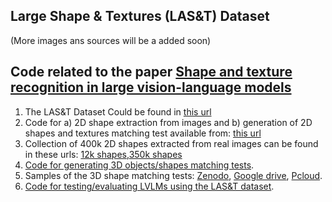 
## Large Shape & Textures (LAS&T) Dataset 

(More images ans sources will be a added soon)

## Code related to the paper [Shape and texture recognition in large vision-language models](https://arxiv.org/pdf/2503.23062)

1) The LAS&T Dataset Could  be found in  [this url](https://icedrive.net/s/CPvz3jZ6hV4WGhQ4v4TA5B3785T5) 
2) Code for a) 2D shape extraction from images and b) generation of 2D shapes and textures matching test available from: [this url](https://github.com/sagieppel/Automatic-Extraction-Of-Shapes-From-Images-Shape-dataset-generation-)
4) Collection of 400k  2D shapes extracted from real images can be found in these urls: [12k shapes](https://drive.google.com/file/d/1Mb6aYvcwqRGdydCY7AFdvs1zwR8JpOwQ/view?usp=drive_link),[350k shapes](https://icedrive.net/s/G2VGh2Cu7PDgDTkDg2Xy1266hQ74)
5) [Code for generating 3D objects/shapes matching tests](https://github.com/sagieppel/Can-vision-language-models-understand-and-match-3D-shapes/).
6) Samples of the 3D shape matching tests: [Zenodo](https://zenodo.org/records/14681299), [Google drive](https://drive.google.com/drive/folders/1pxSnX-qpBfcQ47BbPQmy8pbURk0vXMzu?usp=drive_link), [Pcloud](https://e.pcloud.link/publink/show?code=kZz7FKZ8xfKSIHppBShSuU65cxBvQkorVXV).
7) [Code for testing/evaluating LVLMs using the LAS&T dataset]([https://github.com/sagieppel/Can-vision-language-models-understand-and-match-3D-shapes/](https://github.com/sagieppel/Testing-Large-Vision-Language-Models-LVLM-on-visual-questions)).
